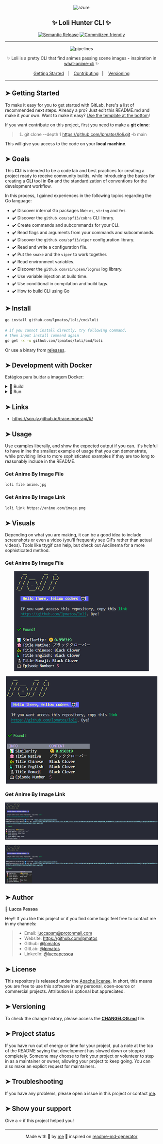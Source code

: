 <div align="center">

<p align="center">
  <img alt="azure" src="https://i.pinimg.com/280x280_RS/d0/13/35/d01335f147c586e56829415e611f0ae7.jpg" width="250px" float="center"/>
</p>

<h2 align="center">✨ Loli Hunter CLI ✨</h2>

<div align="center">

[![Semantic Release](https://img.shields.io/badge/%20%20%F0%9F%93%A6%F0%9F%9A%80-semantic--release-e10079.svg)](https://github.com/lpmatos/loli)
[![Commitizen friendly](https://img.shields.io/badge/commitizen-friendly-brightgreen.svg)](https://github.com/lpmatos/loli)

</div>

---

<p align="center">
  <img alt="pipelines" src="https://images.ctfassets.net/em6l9zw4tzag/7j79Xx5NqeJlvGj6w98JUX/ecd7317698578b9efa1482154d0188f4/configuringpipeline.gif" width="450px" float="center"/>
</p>

<p align="center">
  ✨ Loli is a pretty CLI that find animes passing scene images - inspiration in <a href="https://github.com/irevenko/what-anime-cli">what-anime-cli</a> ✨
</p>

<p align="center">
  <a href="#getting-started">Getting Started</a>&nbsp;&nbsp;&nbsp;|&nbsp;&nbsp;&nbsp;
  <a href="#contributing">Contributing</a>&nbsp;&nbsp;&nbsp;|&nbsp;&nbsp;&nbsp;
  <a href="#versioning">Versioning</a>
</p>

</div>

---

## ➤ Getting Started <a name = "getting-started"></a>

To make it easy for you to get started with GitLab, here's a list of recommended next steps. Already a pro? Just edit this README.md and make it your own. Want to make it easy? [Use the template at the bottom](#editing-this-readme)!

If you want contribute on this project, first you need to make a **git clone**:

>
> 1. git clone --depth 1 <https://github.com/lpmatos/loli.git> -b main
>

This will give you access to the code on your **local machine**.

## ➤ Goals

This **CLI** is intended to be a code lab and best practices for creating a project ready to receive community builds, while introducing the basics for creating a **CLI** tool in **Go** and the standardization of conventions for the development workflow.

In this process, I gained experiences in the following topics regarding the Go language:

- ✔️ Discover internal Go packages like: `os`, `string` and `fmt`.
- ✔️ Discover the `github.com/spf13/cobra` CLI library.
- ✔️ Create commands and subcommands for your CLI.
- ✔️ Read flags and arguments from your commands and subcommands.
- ✔️ Discover the `github.com/spf13/viper` configuration library.
- ✔️ Read and write a configuration file.
- ✔️ Put the `snake` and the `viper` to work together.
- ✔️ Read environment variables.
- ✔️ Discover the `github.com/sirupsen/logrus` log library.
- ✔️ Use variable injection at build time.
- ✔️ Use conditional in compilation and build tags.
- ✔️ How to build CLI using Go

## ➤ Install

```bash
go install github.com/lpmatos/loli/cmd/loli

# if you cannot install directly, try following command,
# then input install command again
go get -x -u github.com/lpmatos/loli/cmd/loli
```

Or use a binary from [releases](https://github.com/lpmatos/loli/releases/latest).

## ➤ Development with Docker


Estágios para buidar a imagem Docker:

<details><summary>🐋 Build</summary>
<p>

Docker commands to build your image:

```bash
docker image build -t <IMAGE_NAME> -f <PATH_DOCKERFILE> <PATH_CONTEXT_DOCKERFILE>
docker image build -t <IMAGE_NAME> . (This context)
```
</p>
</details>

<details><summary>🐋 Run</summary>
<p>

Docker commands to run a container with your image:

* **Linux** running:

```bash
docker container run -d -p <LOCAL_PORT:CONTAINER_PORT> <IMAGE_NAME> <COMMAND>
docker container run -it --rm --name <CONTAINER_NAME> -p <LOCAL_PORT:CONTAINER_PORT> <IMAGE_NAME> <COMMAND>
```

* **Windows** running:

```bash
winpty docker.exe container run -it --rm <IMAGE_NAME> <COMMAND>
```
</p>
</details>

## ➤ Links <a name = "links"></a>

* https://soruly.github.io/trace.moe-api/#/

## ➤ Usage <a name = "usage"></a>

Use examples liberally, and show the expected output if you can. It's helpful to have inline the smallest example of usage that you can demonstrate, while providing links to more sophisticated examples if they are too long to reasonably include in the README.

### Get Anime By Image File

```bash
loli file anime.jpg
```

### Get Anime By Image Link

```bash
loli link https://anime.com/image.png
```

## ➤ Visuals <a name = "visuals"></a>

Depending on what you are making, it can be a good idea to include screenshots or even a video (you'll frequently see GIFs rather than actual videos). Tools like ttygif can help, but check out Asciinema for a more sophisticated method.

### Get Anime By Image File

<p align="center">
  <img alt="logo" src="./docs/assets/find_by_file.PNG"/>
</p>

<p align="center">
  <img alt="logo" src="./docs/assets/find_by_file_pretty.PNG"/>
</p>

### Get Anime By Image Link

<p align="center">
  <img alt="logo" src="./docs/assets/find_by_link.PNG"/>
</p>

<p align="center">
  <img alt="logo" src="./docs/assets/find_by_link_pretty.PNG"/>
</p>

## ➤ Author <a name = "author"></a>

👤 **Lucca Pessoa**

Hey!! If you like this project or if you find some bugs feel free to contact me in my channels:

>
> * Email: luccapsm@protonmail.com
> * Website: https://github.com/lpmatos
> * Github: [@lpmatos](https://github.com/lpmatos)
> * GitLab: [@lpmatos](https://gitlab.com/lpmatos)
> * LinkedIn: [@luccapessoa](https://www.linkedin.com/in/luccapessoa/)
>

## ➤ License <a name = "license"></a>

This repository is released under the [Apache license](https://www.apache.org/licenses/LICENSE-2.0). In short, this means you are free to use this software in any personal, open-source or commercial projects. Attribution is optional but appreciated.

## ➤ Versioning <a name = "versioning"></a>

To check the change history, please access the [**CHANGELOG.md**](CHANGELOG.md) file.

## ➤ Project status <a name = "project-status"></a>

If you have run out of energy or time for your project, put a note at the top of the README saying that development has slowed down or stopped completely. Someone may choose to fork your project or volunteer to step in as a maintainer or owner, allowing your project to keep going. You can also make an explicit request for maintainers.

## ➤ Troubleshooting <a name = "troubleshooting"></a>

If you have any problems, please open a issue in this project or contact [me](https://github.com/lpmatos).

## ➤ Show your support <a name = "show-your-support"></a>

Give a ⭐️ if this project helped you!

---

<div align="center">

Made with 💜 by [me](https://github.com/lpmatos) :wave: inspired on [readme-md-generator](https://github.com/kefranabg/readme-md-generator)

</div>
